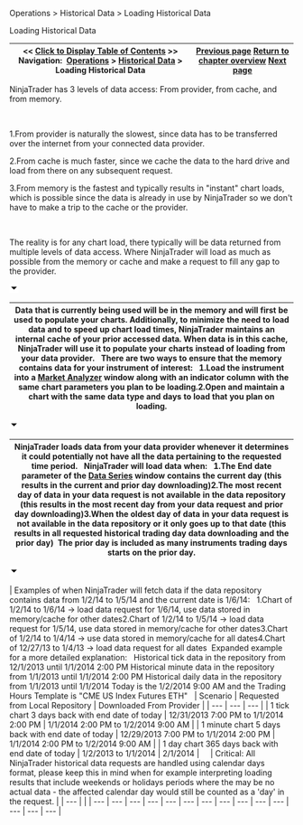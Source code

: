 ﻿


Operations \> Historical Data \> Loading Historical Data






















Loading Historical Data







| \<\< [Click to Display Table of Contents](loading_historical_data.md) \>\> **Navigation:**     [Operations](operations.md) \> [Historical Data](historical_data_manager.md) \> Loading Historical Data | [Previous page](historical_data_manager.md) [Return to chapter overview](historical_data_manager.md) [Next page](data_by_provider.md) |
| --- | --- |














NinjaTrader has 3 levels of data access: From provider, from cache, and from memory.


 


1\.From provider is naturally the slowest, since data has to be transferred over the internet from your connected data provider.

2\.From cache is much faster, since we cache the data to the hard drive and load from there on any subsequent request.

3\.From memory is the fastest and typically results in "instant" chart loads, which is possible since the data is already in use by NinjaTrader so we don't have to make a trip to the cache or the provider.

 


The reality is for any chart load, there typically will be data returned from multiple levels of data access. Where NinjaTrader will load as much as possible from the memory or cache and make a request to fill any gap to the provider. 


![tog_minus](tog_minus.gif)




| Data that is currently being used will be in the memory and will first be used to populate your charts. Additionally, to minimize the need to load data and to speed up chart load times, NinjaTrader maintains an internal cache of your prior accessed data. When data is in this cache, NinjaTrader will use it to populate your charts instead of loading from your data provider.    There are two ways to ensure that the memory contains data for your instrument of interest:   1\.Load the instrument into a [Market Analyzer](market_analyzer.md) window along with an indicator column with the same chart parameters you plan to be loading.2\.Open and maintain a chart with the same data type and days to load that you plan on loading. |
| --- |



![tog_minus](tog_minus.gif)




| NinjaTrader loads data from your data provider whenever it determines it could potentially not have all the data pertaining to the requested time period.    NinjaTrader will load data when:   1\.The End date parameter of the [Data Series](working_with_price_data.md) window contains the current day (this results in the current and prior day downloading)2\.The most recent day of data in your data request is not available in the data repository (this results in the most recent day from your data request and prior day downloading)3\.When the oldest day of data in your data request is not available in the data repository or it only goes up to that date (this results in all requested historical trading day data downloading and the prior day)  The prior day is included as many instruments trading days starts on the prior day. |
| --- |



![tog_minus](tog_minus.gif)




| Examples of when NinjaTrader will fetch data if the data repository contains data from 1/2/14 to 1/5/14 and the current date is 1/6/14:   1\.Chart of 1/2/14 to 1/6/14 \-\> load data request for 1/6/14, use data stored in memory/cache for other dates2\.Chart of 1/2/14 to 1/5/14 \-\> load data request for 1/5/14, use data stored in memory/cache for other dates3\.Chart of 1/2/14 to 1/4/14 \-\> use data stored in memory/cache for all dates4\.Chart of 12/27/13 to 1/4/13 \-\> load data request for all dates  Expanded example for a more detailed explanation:   Historical tick data in the repository from 12/1/2013 until 1/1/2014 2:00 PM  Historical minute data in the repository from 1/1/2013 until 1/1/2014 2:00 PM  Historical daily data in the repository from 1/1/2013 until 1/1/2014  Today is the 1/2/2014 9:00 AM and the Trading Hours Template is "CME US Index Futures ETH"     | Scenario | Requested from Local Repository | Downloaded From Provider | | --- | --- | --- | | 1 tick chart 3 days back with end date of today | 12/31/2013 7:00 PM to 1/1/2014 2:00 PM | 1/1/2014 2:00 PM to 1/2/2014 9:00 AM | | 1 minute chart 5 days back with end date of today | 12/29/2013 7:00 PM to 1/1/2014 2:00 PM | 1/1/2014 2:00 PM to 1/2/2014 9:00 AM | | 1 day chart 365 days back with end date of today | 1/2/2013 to 1/1/2014 | 2/1/2014 |          | Critical: All NinjaTrader historical data requests are handled using calendar days format, please keep this in mind when for example interpreting loading results that include weekends or holidays periods where the may be no actual data \- the affected calendar day would still be counted as a 'day' in the request. | | --- | |
| --- | --- | --- | --- | --- | --- | --- | --- | --- | --- | --- | --- | --- | --- |










